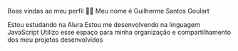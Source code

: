 Boas vindas ao meu perfil 💙💙
Meu nome é Guilherme Santos Goulart 

Estou estudando na Alura
Estou me desenvolvendo na linguagem JavaScript
Utilizo esse espaço para minha organização e compartilhamento dos meu projetos desenvolvidos



